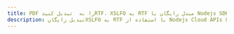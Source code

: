 ---title: PDF را به  تبدیل کنیدRTF، XSLFO به RTF مبدل رایگان یا Nodejs SDKdescription: تبدیل رایگانXSLFO به RTF با استفاده از Nodejs Cloud APIs & SDK همچنین اسناد PDF را در Cloud ایجاد، ویرایش و رندر کنید.---